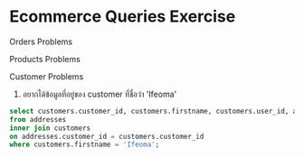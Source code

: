 # Ecommerce Queries Exercise

Orders Problems

Products Problems

Customer Problems

1. อยากได้ข้อมูลที่อยู่ของ customer ที่ชื่อว่า 'Ifeoma'

```sql
select customers.customer_id, customers.firstname, customers.user_id, address_id, district, postal, street
from addresses
inner join customers
on addresses.customer_id = customers.customer_id
where customers.firstname = 'Ifeoma';
```
